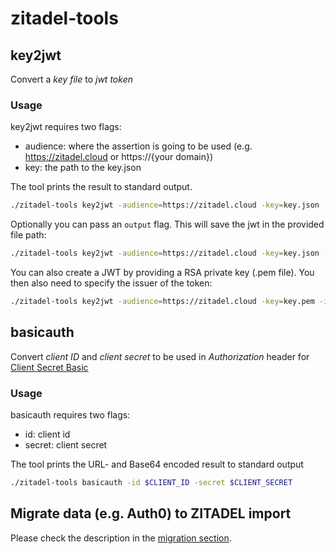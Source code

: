 # zitadel-tools

## key2jwt 

Convert a *key file* to *jwt token*

### Usage

key2jwt requires two flags:

- audience: where the assertion is going to be used (e.g. https://zitadel.cloud or https://{your domain})
- key: the path to the key.json

The tool prints the result to standard output.

```zsh
./zitadel-tools key2jwt -audience=https://zitadel.cloud -key=key.json
```

Optionally you can pass an `output` flag. This will save the jwt in the provided file path:

```zsh
./zitadel-tools key2jwt -audience=https://zitadel.cloud -key=key.json -output=jwt.txt
```

You can also create a JWT by providing a RSA private key (.pem file). You then also need to specify the issuer of the token:
```zsh
./zitadel-tools key2jwt -audience=https://zitadel.cloud -key=key.pem -issuer=client_id
```

## basicauth

Convert *client ID* and *client secret* to be used in *Authorization* header for [Client Secret Basic](https://docs.zitadel.com/docs/apis/openidoauth/authn-methods#client-secret-basic)

### Usage

basicauth requires two flags:

- id: client id
- secret: client secret

The tool prints the URL- and Base64 encoded result to standard output

```zsh
./zitadel-tools basicauth -id $CLIENT_ID -secret $CLIENT_SECRET
```

## Migrate data (e.g. Auth0) to ZITADEL import

Please check the description in the [migration section](./cmd/migration/auth0).
